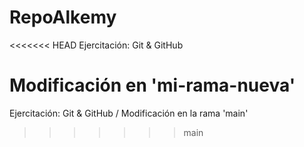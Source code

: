 # RepoAlkemy
<<<<<<< HEAD
Ejercitación: Git &amp; GitHub

Modificación en 'mi-rama-nueva'
=======
Ejercitación: Git &amp; GitHub / Modificación en la rama 'main'
>>>>>>> main
